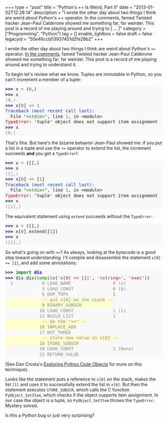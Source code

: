 +++
type = "post"
title = "Python's += Is Weird, Part II"
date = "2013-01-02T12:28:14"
description = "I wrote the other day about two things I think are weird about Python's += operator. In the comments, famed Twisted hacker Jean-Paul Calderone showed me something far, far weirder. This post is a record of me playing around and trying to [ ... ]"
category = ["Programming", "Python"]
tag = []
enable_lightbox = false
draft = false
legacyid = "50e46ccb53937451d2fe28b2"
+++

<p>I wrote the other day about two things I think are weird about Python's <code>+=</code> operator. <a href="/blog/python-increment-is-weird/#comment-752873234">In the comments</a>, famed Twisted hacker Jean-Paul Calderone showed me something far, far weirder. This post is a record of me playing around and trying to understand it.</p>
<p>To begin let's review what we know. Tuples are immutable in Python, so you can't increment a member of a tuple:</p>
<div class="codehilite" style="background: #f8f8f8"><pre style="line-height: 125%"><span style="color: #000080; font-weight: bold">&gt;&gt;&gt; </span>x <span style="color: #666666">=</span> (<span style="color: #666666">0</span>,)
<span style="color: #000080; font-weight: bold">&gt;&gt;&gt; </span>x
<span style="color: #888888">(0,)</span>
<span style="color: #000080; font-weight: bold">&gt;&gt;&gt; </span>x[<span style="color: #666666">0</span>] <span style="color: #666666">+=</span> <span style="color: #666666">1</span>
<span style="color: #0044DD">Traceback (most recent call last):</span>
  File <span style="color: #008000">&quot;&lt;stdin&gt;&quot;</span>, line <span style="color: #666666">1</span>, in &lt;module&gt;
<span style="color: #FF0000">TypeError</span>: &#39;tuple&#39; object does not support item assignment
<span style="color: #000080; font-weight: bold">&gt;&gt;&gt; </span>x
<span style="color: #888888">(0,)</span>
</pre></div>


<p>That's fine. But here's the bizarre behavior Jean-Paul showed me: if you put a list in a tuple and use the <code>+=</code> operator to extend the list, the increment succeeds <strong>and</strong> you get a <code>TypeError</code>!:</p>
<div class="codehilite" style="background: #f8f8f8"><pre style="line-height: 125%"><span style="color: #000080; font-weight: bold">&gt;&gt;&gt; </span>x <span style="color: #666666">=</span> ([],)
<span style="color: #000080; font-weight: bold">&gt;&gt;&gt; </span>x
<span style="color: #888888">([],)</span>
<span style="color: #000080; font-weight: bold">&gt;&gt;&gt; </span>x[<span style="color: #666666">0</span>] <span style="color: #666666">+=</span> [<span style="color: #666666">1</span>]
<span style="color: #0044DD">Traceback (most recent call last):</span>
  File <span style="color: #008000">&quot;&lt;stdin&gt;&quot;</span>, line <span style="color: #666666">1</span>, in &lt;module&gt;
<span style="color: #FF0000">TypeError</span>: &#39;tuple&#39; object does not support item assignment
<span style="color: #000080; font-weight: bold">&gt;&gt;&gt; </span>x
<span style="color: #888888">([1],)</span>
</pre></div>


<p>The equivalent statement using <code>extend</code> succeeds without the <code>TypeError</code>:</p>
<div class="codehilite" style="background: #f8f8f8"><pre style="line-height: 125%"><span style="color: #000080; font-weight: bold">&gt;&gt;&gt; </span>x <span style="color: #666666">=</span> ([],)
<span style="color: #000080; font-weight: bold">&gt;&gt;&gt; </span>x[<span style="color: #666666">0</span>]<span style="color: #666666">.</span>extend([<span style="color: #666666">1</span>])
<span style="color: #000080; font-weight: bold">&gt;&gt;&gt; </span>x
<span style="color: #888888">([1],)</span>
</pre></div>


<p>So what's going on with <code>+=</code>? As always, looking at the bytecode is a good step toward understanding. I'll compile and disassemble the statement <code>x[0] += [1]</code>, and add some annotations:</p>
<div class="codehilite" style="background: #f8f8f8"><pre style="line-height: 125%"><span style="color: #000080; font-weight: bold">&gt;&gt;&gt; </span><span style="color: #008000; font-weight: bold">import</span> <span style="color: #0000FF; font-weight: bold">dis</span>
<span style="color: #000080; font-weight: bold">&gt;&gt;&gt; </span>dis<span style="color: #666666">.</span>dis(<span style="color: #008000">compile</span>(<span style="color: #BA2121">&#39;x[0] += [1]&#39;</span>, <span style="color: #BA2121">&#39;&lt;string&gt;&#39;</span>, <span style="color: #BA2121">&#39;exec&#39;</span>))
<span style="color: #888888">  1           0 LOAD_NAME                0 (x)</span>
<span style="color: #888888">              3 LOAD_CONST               0 (0)</span>
<span style="color: #888888">              6 DUP_TOPX                 2</span>
<span style="background-color: #ffffcc"><span style="color: #888888">              -- put x[0] on the stack --</span>
</span><span style="background-color: #ffffcc"><span style="color: #888888">              9 BINARY_SUBSCR            </span>
</span><span style="color: #888888">             10 LOAD_CONST               1 (1)</span>
<span style="color: #888888">             13 BUILD_LIST               1</span>
<span style="background-color: #ffffcc"><span style="color: #888888">              -- do the &quot;+=&quot; --</span>
</span><span style="background-color: #ffffcc"><span style="color: #888888">             16 INPLACE_ADD</span>
</span><span style="color: #888888">             17 ROT_THREE           </span>
<span style="background-color: #ffffcc"><span style="color: #888888">              -- store new value in x[0] --</span>
</span><span style="background-color: #ffffcc"><span style="color: #888888">             18 STORE_SUBSCR</span>
</span><span style="color: #888888">             19 LOAD_CONST               2 (None)</span>
<span style="color: #888888">             22 RETURN_VALUE     </span>
</pre></div>


<p>(See Dan Crosta's <a href="http://late.am/post/2012/03/26/exploring-python-code-objects">Exploring Python Code Objects</a> for more on this technique).</p>
<p>Looks like the statement puts a reference to <code>x[0]</code> on the stack, makes the list <code>[1]</code> and uses it to successfully extend the list in <code>x[0]</code>. But then the statement executes <code>STORE_SUBSCR</code>, which calls the C function <code>PyObject_SetItem</code>, which checks if the object supports item assignment. In our case the object is a tuple, so <code>PyObject_SetItem</code> throws the <code>TypeError</code>. Mystery solved.</p>
<p>Is this a Python bug or just very surprising?</p>

